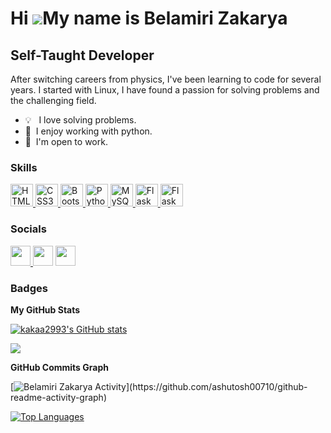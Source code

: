 Hi ![](https://user-images.githubusercontent.com/18350557/176309783-0785949b-9127-417c-8b55-ab5a4333674e.gif)My name is Belamiri Zakarya
========================================================================================================================================

Self-Taught Developer
-----------------------------

After switching careers from physics, I've been learning to code for several years. I started with Linux, I have found a passion for solving problems and the challenging field.

*  💡  &nbsp; I love solving problems.</li>
* 🧠  I enjoy working with python.</li>
* 🤝  I'm open to work.</li>


### Skills

<p align="left">

<a href="https://developer.mozilla.org/en-US/docs/Glossary/HTML5" target="_blank" rel="noreferrer">
  <img src="https://cdn.jsdelivr.net/gh/devicons/devicon/icons/html5/html5-original.svg" width="36" height="36" alt="HTML5" />
</a>
<a href="https://www.w3.org/TR/CSS/#css" target="_blank" rel="noreferrer">
  <img src="https://cdn.jsdelivr.net/gh/devicons/devicon/icons/css3/css3-original.svg" width="36" height="36" alt="CSS3" />
</a>
</a>
<a href="https://getbootstrap.com/" target="_blank" rel="noreferrer">
  <img src="https://cdn.jsdelivr.net/gh/devicons/devicon/icons/bootstrap/bootstrap-original.svg" width="36" height="36" alt="Bootstrap" />
</a>
<a href="https://www.python.org/" target="_blank" rel="noreferrer">
  <img src="https://cdn.jsdelivr.net/gh/devicons/devicon/icons/python/python-original.svg" width="36" height="36" alt="Python" />

<a href="https://www.mysql.com/" target="_blank" rel="noreferrer">
  <img src="https://cdn.jsdelivr.net/gh/devicons/devicon/icons/mysql/mysql-original.svg" width="36" height="36" alt="MySQL" />
</a>
<a href="https://flask.palletsprojects.com/en/2.0.x/" target="_blank" rel="noreferrer">
  <img src="https://cdn.jsdelivr.net/gh/devicons/devicon/icons/flask/flask-original.svg" width="36" height="36" alt="Flask" />
</a>
<a href="https://git-scm.com/" target="_blank" rel="noreferrer">
  <img src="https://cdn.jsdelivr.net/gh/devicons/devicon/icons/git/git-original.svg" width="36" height="36" alt="Flask" />
</a>
                                                                                                                           
</p>

### Socials

<p align="left"> <a href="https://www.github.com/kakaa2993" target="_blank" rel="noreferrer"><img src="https://cdn.jsdelivr.net/gh/devicons/devicon/icons/github/github-original.svg" width="32" height="32" />
</a>  <a href="https://www.linkedin.com/in/belamiri-zakarya/" target="_blank" rel="noreferrer"><img src="https://cdn.jsdelivr.net/gh/devicons/devicon/icons/linkedin/linkedin-original.svg" width="32" height="32" /></a> <a href="https://www.twitter.com/ZakaryaBelamiri" target="_blank" rel="noreferrer"><img src="https://cdn.jsdelivr.net/gh/devicons/devicon/icons/twitter/twitter-original.svg" width="32" height="32" /></a></p>

### Badges

<strong>My GitHub Stats</strong>

<a href="http://www.github.com/kakaa2993"><img src="https://github-readme-stats.vercel.app/api?username=kakaa2993&show_icons=true&hide=&count_private=true&title_color=0891b2&text_color=ffffff&icon_color=0891b2&bg_color=1c1917&hide_border=true&show_icons=true" alt="kakaa2993's GitHub stats" /></a>

<a href="http://www.github.com/kakaa2993"><img src="https://github-readme-streak-stats.herokuapp.com/?user=kakaa2993&stroke=ffffff&background=1c1917&ring=0891b2&fire=0891b2&currStreakNum=ffffff&currStreakLabel=0891b2&sideNums=ffffff&sideLabels=ffffff&dates=ffffff&hide_border=true" /></a>

<strong>GitHub Commits Graph</strong>


[![Belamiri Zakarya Activity](https://github-readme-activity-graph.cyclic.app/graph?username=kakaa2993&theme=react-dark&stroke=ffffff&background=1c1917&ring=0891b2&fire=0891b2&currStreakNum=ffffff&currStreakLabel=0891b2&sideNums=ffffff&sideLabels=ffffff&dates=ffffff&hide_border=true")](https://github.com/ashutosh00710/github-readme-activity-graph)

<a href="https://github.com/kakaa2993" align="left"><img src="https://github-readme-stats.vercel.app/api/top-langs/?username=kakaa2993&langs_count=10&title_color=0891b2&text_color=ffffff&icon_color=0891b2&bg_color=1c1917&hide_border=true&locale=en&custom_title=Top%20%Languages" alt="Top Languages" /></a>

